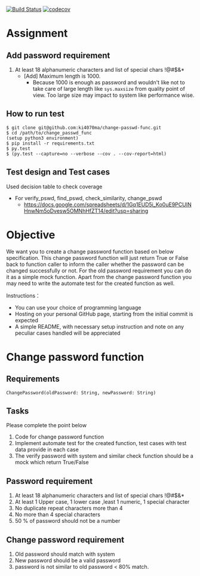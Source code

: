 [![Build Status](https://travis-ci.org/ki4070ma/change-passwd-func.svg?branch=master)](https://travis-ci.org/ki4070ma/change-passwd-func)
[![codecov](https://codecov.io/gh/ki4070ma/change-passwd-func/branch/master/graph/badge.svg)](https://codecov.io/gh/ki4070ma/change-passwd-func)

# Assignment

## Add password requirement
1. At least 18 alphanumeric characters and list of special chars !@#$&*
   * [Add] Maximum length is 1000.
      * Because 1000 is enough as password and wouldn't like not to take care of large length like `sys.maxsize` from quality point of view. Too large size may impact to system like performance wise.


## How to run test

```
$ git clone git@github.com:ki4070ma/change-passwd-func.git
$ cd /path/to/change_passwd_func
(setup python3 environment)
$ pip install -r requirements.txt
$ py.test
$ (py.test --capture=no --verbose --cov . --cov-report=html)
```

## Test design and Test cases
Used decision table to check coverage

* For verify_pswd, find_pswd, check_similarity, change_pswd
    * https://docs.google.com/spreadsheets/d/1Gq1EUD5i_Ko0uE9PCUINHnwNm5oDvesw5OMNhHfZT14/edit?usp=sharing


# Objective
We want you to create a change password function based on below specification.
This change password function will just return True or False back to function caller to inform the caller
whether the password can be changed successfully or not. For the old password requirement you can do
it as a simple mock function. Apart from the change password function you may need to write the
automate test for the created function as well.

Instructions：
* You can use your choice of programming language
* Hosting on your personal GitHub page, starting from the initial commit is expected
* A simple README, with necessary setup instruction and note on any peculiar cases handled will
be appreciated

# Change password function
## Requirements
```ChangePassword(oldPassword: String, newPassword: String)```

## Tasks
Please complete the point below
1. Code for change password function
2. Implement automate test for the created function, test cases with test data provide in each case
3. The verify password with system and similar check function should be a mock which return True/False

## Password requirement
1. At least 18 alphanumeric characters and list of special chars !@#$&*
2. At least 1 Upper case, 1 lower case ,least 1 numeric, 1 special character
3. No duplicate repeat characters more than 4
4. No more than 4 special characters
5. 50 % of password should not be a number

## Change password requirement
1. Old password should match with system
2. New password should be a valid password
3. password is not similar to old password < 80% match.
